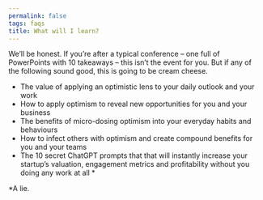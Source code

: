 ```yaml
---
permalink: false
tags: faqs
title: What will I learn?
---
```


We’ll be honest. If you’re after a typical conference – one full of PowerPoints with 10 takeaways – this isn’t the event for you. But if any of the following sound good, this is going to be cream cheese.

- The value of applying an optimistic lens to your daily outlook and your work
- How to apply optimism to reveal new opportunities for you and your business
- The benefits of micro-dosing optimism into your everyday habits and behaviours
- How to infect others with optimism and create compound benefits for you and your teams
- The 10 secret ChatGPT prompts that that will instantly increase your startup’s valuation, engagement metrics and profitability without you doing any work at all *

*A lie.
